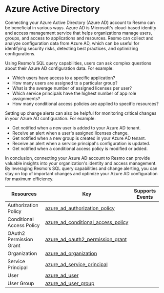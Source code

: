 Azure Active Directory
======================
Connecting your Azure Active Directory (Azure AD) account to Resmo can be beneficial in various ways. Azure AD is Microsoft's cloud-based identity and access management service that helps organizations manage users, groups, and access to applications and resources. Resmo can collect and analyze configuration data from Azure AD, which can be useful for identifying security risks, detecting best practices, and optimizing configurations.

Using Resmo's SQL query capabilities, users can ask complex questions about their Azure AD configuration data. For example:

* Which users have access to a specific application?
* How many users are assigned to a particular group?
* What is the average number of assigned licenses per user?
* Which service principals have the highest number of app role assignments?
* How many conditional access policies are applied to specific resources?

Setting up change alerts can also be helpful for monitoring critical changes in your Azure AD configuration. For example:

* Get notified when a new user is added to your Azure AD tenant.
* Receive an alert when a user's assigned licenses change.
* Get notified when a new group is created in your Azure AD tenant.
* Receive an alert when a service principal's configuration is updated.
* Get notified when a conditional access policy is modified or added.

In conclusion, connecting your Azure AD account to Resmo can provide valuable insights into your organization's identity and access management. By leveraging Resmo's SQL query capabilities and change alerting, you can stay on top of important changes and optimize your Azure AD configuration for maximum efficiency.

| **Resources**             | **Key**                                                                             | **Supports Events** |
| ------------------------- | ----------------------------------------------------------------------------------- | ------------------- |
| Authorization Policy      | [azure\_ad\_authorization\_policy](azure\_ad\_authorization\_policy.md)             |                     |
| Conditional Access Policy | [azure\_ad\_conditional\_access\_policy](azure\_ad\_conditional\_access\_policy.md) |                     |
| OAuth2 Permission Grant   | [azure\_ad\_oauth2\_permission\_grant](azure\_ad\_oauth2\_permission\_grant.md)     |                     |
| Organization              | [azure\_ad\_organization](azure\_ad\_organization.md)                               |                     |
| Service Principal         | [azure\_ad\_service\_principal](azure\_ad\_service\_principal.md)                   |                     |
| User                      | [azure\_ad\_user](azure\_ad\_user.md)                                               |                     |
| User Group                | [azure\_ad\_user\_group](azure\_ad\_user\_group.md)                                 |                     |
